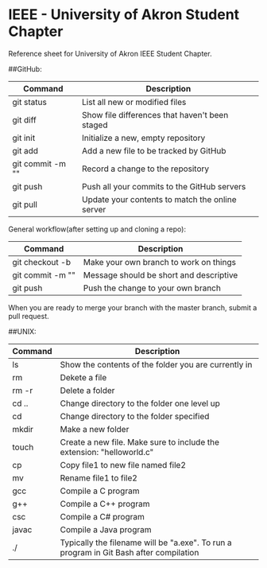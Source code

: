 # IEEE - University of Akron Student Chapter
Reference sheet for University of Akron IEEE Student Chapter. 

##GitHub: 

| Command | Description |
| --- | --- |
| git status | List all new or modified files |
| git diff | Show file differences that haven't been staged |
| git init | Initialize a new, empty repository |
| git add <filename> | Add a new file to be tracked by GitHub |
| git commit <filename> -m "<message>" | Record a change to the repository |
| git push | Push all your commits to the GitHub servers |
| git pull | Update your contents to match the online server |


General workflow(after setting up and cloning a repo): 

| Command | Description |
| --- | --- |
| git checkout -b <branchname> | Make your own branch to work on things |
| git commit <filename> -m "<message>" | Message should be short and descriptive |
| git push | Push the change to your own branch |

When you are ready to merge your branch with the master branch, submit a pull request. 

##UNIX: 

| Command | Description |
| --- | --- |
| ls | Show the contents of the folder you are currently in |
| rm <filename > | Dekete a file | 
| rm -r <foldername> | Delete a folder |
| cd .. | Change directory to the folder one level up |
| cd <foldername> | Change directory to the folder specified | 
| mkdir <foldername> | Make a new folder | 
| touch <filename> | Create a new file. Make sure to include the extension: "helloworld.c" |
| cp <file1> <file2> | Copy file1 to new file named file2 |
| mv <file1> <file2> | Rename file1 to file2 | 
| gcc <filename> | Compile a C program |
| g++ <filename> | Compile a C++ program |
| csc <filename> | Compile a C# program |
| javac <filename> | Compile a Java program |
| ./<filename> | Typically the filename will be "a.exe". To run a program in Git Bash after compilation |



